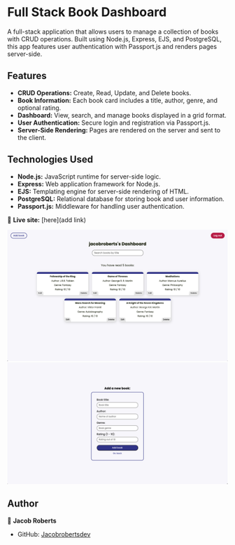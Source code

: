 # Full Stack Book Dashboard

A full-stack application that allows users to manage a collection of books with CRUD operations. Built using Node.js, Express, EJS, and PostgreSQL, this app features user authentication with Passport.js and renders pages server-side.

## Features

- **CRUD Operations:** Create, Read, Update, and Delete books.
- **Book Information:** Each book card includes a title, author, genre, and optional rating.
- **Dashboard:** View, search, and manage books displayed in a grid format.
- **User Authentication:** Secure login and registration via Passport.js.
- **Server-Side Rendering:** Pages are rendered on the server and sent to the client.

## Technologies Used

- **Node.js:** JavaScript runtime for server-side logic.
- **Express:** Web application framework for Node.js.
- **EJS:** Templating engine for server-side rendering of HTML.
- **PostgreSQL:** Relational database for storing book and user information.
- **Passport.js:** Middleware for handling user authentication.

🔗 **Live site:** [here](add link)

<img src="/public/images/Screen Shot 2024-08-21 at 9.17.58 PM.png" width="600px" alt="Screenshot">
<img src="/public/images/Screen Shot 2024-08-21 at 8.13.28 PM.png" width="600px" alt="Screenshot">

## Author

👤 **Jacob Roberts**

- GitHub: [Jacobrobertsdev](https://github.com/jacobrobertsdev)
